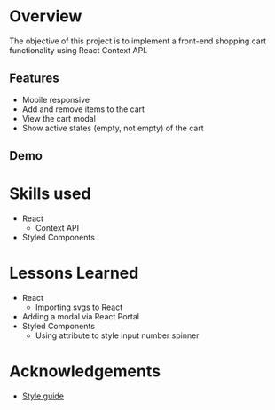 # Overview
The objective of this project is to implement a front-end shopping cart functionality using React Context API. 

## Features
- Mobile responsive
- Add and remove items to the cart 
- View the cart modal
- Show active states (empty, not empty) of the cart 

## Demo

# Skills used
- React
    - Context API
- Styled Components

# Lessons Learned
- React
    - Importing svgs to React
- Adding a modal via React Portal
- Styled Components
    - Using attribute to style input number spinner

# Acknowledgements
- [Style guide](https://www.frontendmentor.io/challenges/ecommerce-product-page-UPsZ9MJp6)